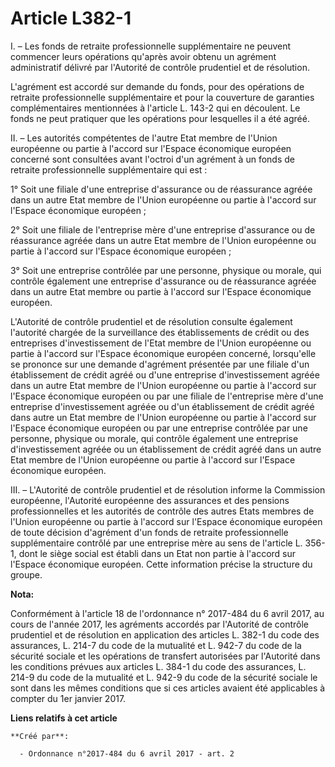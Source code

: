 # Article L382-1

I. – Les fonds de retraite professionnelle supplémentaire ne peuvent commencer leurs opérations qu'après avoir obtenu un
agrément administratif délivré par l'Autorité de contrôle prudentiel et de résolution.

L'agrément est accordé sur demande du fonds, pour des opérations de retraite professionnelle supplémentaire et pour la
couverture de garanties complémentaires mentionnées à l'article L. 143-2 qui en découlent. Le fonds ne peut pratiquer que les
opérations pour lesquelles il a été agréé.

II. – Les autorités compétentes de l'autre Etat membre de l'Union européenne ou partie à l'accord sur l'Espace économique
européen concerné sont consultées avant l'octroi d'un agrément à un fonds de retraite professionnelle supplémentaire qui
est :

1° Soit une filiale d'une entreprise d'assurance ou de réassurance agréée dans un autre Etat membre de l'Union européenne ou
partie à l'accord sur l'Espace économique européen ;

2° Soit une filiale de l'entreprise mère d'une entreprise d'assurance ou de réassurance agréée dans un autre Etat membre de
l'Union européenne ou partie à l'accord sur l'Espace économique européen ;

3° Soit une entreprise contrôlée par une personne, physique ou morale, qui contrôle également une entreprise d'assurance ou
de réassurance agréée dans un autre Etat membre ou partie à l'accord sur l'Espace économique européen.

L'Autorité de contrôle prudentiel et de résolution consulte également l'autorité chargée de la surveillance des
établissements de crédit ou des entreprises d'investissement de l'Etat membre de l'Union européenne ou partie à l'accord sur
l'Espace économique européen concerné, lorsqu'elle se prononce sur une demande d'agrément présentée par une filiale d'un
établissement de crédit agréé ou d'une entreprise d'investissement agréée dans un autre Etat membre de l'Union européenne ou
partie à l'accord sur l'Espace économique européen ou par une filiale de l'entreprise mère d'une entreprise d'investissement
agréée ou d'un établissement de crédit agréé dans autre un Etat membre de l'Union européenne ou partie à l'accord sur
l'Espace économique européen ou par une entreprise contrôlée par une personne, physique ou morale, qui contrôle également une
entreprise d'investissement agréée ou un établissement de crédit agréé dans un autre Etat membre de l'Union européenne ou
partie à l'accord sur l'Espace économique européen.

III. – L'Autorité de contrôle prudentiel et de résolution informe la Commission européenne, l'Autorité européenne des
assurances et des pensions professionnelles et les autorités de contrôle des autres Etats membres de l'Union européenne ou
partie à l'accord sur l'Espace économique européen de toute décision d'agrément d'un fonds de retraite professionnelle
supplémentaire contrôlé par une entreprise mère au sens de l'article L. 356-1, dont le siège social est établi dans un Etat
non partie à l'accord sur l'Espace économique européen. Cette information précise la structure du groupe.

**Nota:**

Conformément à l'article 18 de l'ordonnance n° 2017-484 du 6 avril 2017, au cours de l'année 2017, les agréments accordés par
l'Autorité de contrôle prudentiel et de résolution en application des articles L. 382-1 du code des assurances, L. 214-7 du
code de la mutualité et L. 942-7 du code de la sécurité sociale et les opérations de transfert autorisées par l'Autorité dans
les conditions prévues aux articles L. 384-1 du code des assurances, L. 214-9 du code de la mutualité et L. 942-9 du code de
la sécurité sociale le sont dans les mêmes conditions que si ces articles avaient été applicables à compter du 1er janvier
2017.

**Liens relatifs à cet article**

	**Créé par**:

	  - Ordonnance n°2017-484 du 6 avril 2017 - art. 2
